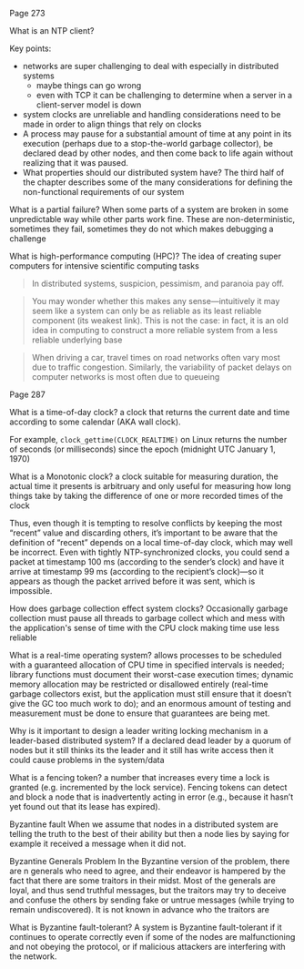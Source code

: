Page 273

What is an NTP client?

Key points:
- networks are super challenging to deal with especially in distributed systems
	- maybe things can go wrong
	- even with TCP it can be challenging to determine when a server in a client-server model is down
- system clocks are unreliable and handling considerations need to be made in order to align things that rely on clocks
- A process may pause for a substantial amount of time at any point in its execution (perhaps due to a stop-the-world garbage collector), be declared dead by other nodes, and then come back to life again without realizing that it was paused.
- What properties should our distributed system have? The third half of the chapter describes some of the many considerations for defining the non-functional requirements of our system

What is a partial failure?
When some parts of a system are broken in some unpredictable way while other parts work fine. These are non-deterministic, sometimes they fail, sometimes they do not which makes debugging a challenge

What is high-performance computing (HPC)?
The idea of creating super computers for intensive scientific computing tasks

>In distributed systems, suspicion, pessimism, and paranoia pay off.

>You may wonder whether this makes any sense—intuitively it may seem like a system can only be as reliable as its least reliable component (its weakest link). This is not the case: in fact, it is an old idea in computing to construct a more reliable system from a less reliable underlying base

>When driving a car, travel times on road networks often vary most due to traffic congestion. Similarly, the variability of packet delays on computer networks is most often due to queueing

Page 287

What is a time-of-day clock?
a clock that returns the current date and time according to some calendar (AKA wall clock). 

For example, `clock_gettime(CLOCK_REALTIME)` on Linux returns the number of seconds (or milliseconds) since the epoch (midnight UTC January 1, 1970)

What is a Monotonic clock?
a clock suitable for measuring duration, the actual time it presents is arbitruary and only useful for measuring how long things take by taking the difference of one or more recorded times of the clock

Thus, even though it is tempting to resolve conflicts by keeping the most “recent”
value and discarding others, it’s important to be aware that the definition of “recent”
depends on a local time-of-day clock, which may well be incorrect. Even with tightly
NTP-synchronized clocks, you could send a packet at timestamp 100 ms (according
to the sender’s clock) and have it arrive at timestamp 99 ms (according to the recipient’s
clock)—so it appears as though the packet arrived before it was sent, which is
impossible.

How does garbage collection effect system clocks?
Occasionally garbage collection must pause all threads to garbage collect which and mess with the application's sense of time with the CPU clock making time use less reliable

What is a real-time operating system?
allows processes to be scheduled with a guaranteed allocation of CPU time in specified intervals is needed; library functions must document their worst-case execution times; dynamic memory allocation may be restricted or disallowed entirely (real-time garbage collectors exist, but the application must still ensure that it doesn’t give the GC too much work to do); and an enormous amount of testing and measurement must be done to ensure that guarantees are being met.

Why is it important to design a leader writing locking mechanism in a leader-based distributed system?
If a declared dead leader by a quorum of nodes but it still thinks its the leader and it still has write access then it could cause problems in the system/data

What is a fencing token?
a number that increases every time a lock is granted (e.g. incremented by the lock service). Fencing tokens can detect and block a node that is inadvertently acting in error (e.g.,
because it hasn’t yet found out that its lease has expired).

Byzantine fault
When we assume that nodes in a distributed system are telling the truth to the best of their ability but then a node lies by saying for example it received a message when it did not.

Byzantine Generals Problem
In the Byzantine version of the problem, there are n generals who need to agree, and
their endeavor is hampered by the fact that there are some traitors in their midst.
Most of the generals are loyal, and thus send truthful messages, but the traitors may
try to deceive and confuse the others by sending fake or untrue messages (while trying
to remain undiscovered). It is not known in advance who the traitors are

What is Byzantine fault-tolerant?
A system is Byzantine fault-tolerant if it continues to operate correctly even if some
of the nodes are malfunctioning and not obeying the protocol, or if malicious attackers
are interfering with the network.
